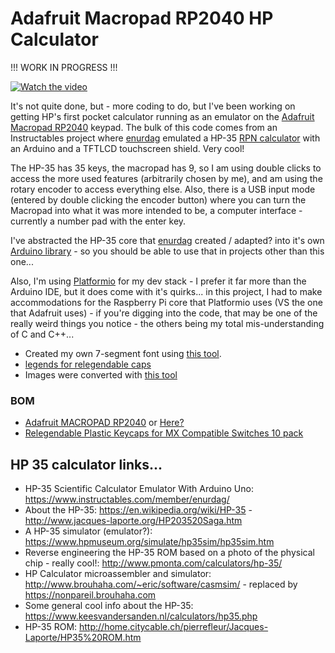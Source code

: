 # Adafruit Macropad RP2040 HP Calculator

!!! WORK IN PROGRESS !!!

[![Watch the video](https://i.imgur.com/vKb2F1B.png)](https://youtu.be/vt5fpE0bzSY)

It's not quite done, but - more coding to do, but I've been working on getting HP's first pocket calculator running as an emulator on the [Adafruit Macropad RP2040](https://www.adafruit.com/product/5100) keypad. The bulk of this code comes from an Instructables project where [enurdag](https://www.instructables.com/member/enurdag/) emulated a HP-35 [RPN calculator](https://en.wikipedia.org/wiki/Reverse_Polish_notation) with an Arduino and a TFTLCD touchscreen shield. Very cool!

The HP-35 has 35 keys, the macropad has 9, so I am using double clicks to access the more used features (arbitrarily chosen by me), and am using the rotary encoder to access everything else. Also, there is a USB input mode (entered by double clicking the encoder button) where you can turn the Macropad into what it was more intended to be, a computer interface - currently a number pad with the enter key.

I've abstracted the HP-35 core that [enurdag](https://www.instructables.com/member/enurdag/) created / adapted? into it's own [Arduino library](https://github.com/funkfinger/HP-35-Arduino-Calc) - so you should be able to use that in projects other than this one...

Also, I'm using [Platformio](https://platformio.org) for my dev stack - I prefer it far more than the Arduino IDE, but it does come with it's quirks... in this project, I had to make accommodations for the Raspberry Pi core that Platformio uses (VS the one that Adafruit uses) - if you're digging into the code, that may be one of the really weird things you notice - the others being my total mis-understanding of C and C++...

- Created my own 7-segment font using [this tool](https://tchapi.github.io/Adafruit-GFX-Font-Customiser/).
- [legends for relegendable caps](https://docs.google.com/document/d/1mupzLa-DK0bMKQjIS_BeLYIE813HpPON7XwUicwWx2c/edit?usp=sharing)
- Images were converted with [this tool](https://javl.github.io/image2cpp/)

### BOM

- [Adafruit MACROPAD RP2040](https://www.adafruit.com/product/5100) or [Here?](https://www.digikey.com/en/products?s=N4IgjCBcoLQBxVAYygMwIYBsDOBTANCAPZQDa4ArAEwIC6AvvYVWSBWAAwcgNA)
- [Relegendable Plastic Keycaps for MX Compatible Switches 10 pack](https://www.adafruit.com/product/5039)

## HP 35 calculator links...

- HP-35 Scientific Calculator Emulator With Arduino Uno: https://www.instructables.com/member/enurdag/
- About the HP-35: https://en.wikipedia.org/wiki/HP-35 - http://www.jacques-laporte.org/HP203520Saga.htm
- A HP-35 simulator (emulator?): https://www.hpmuseum.org/simulate/hp35sim/hp35sim.htm
- Reverse engineering the HP-35 ROM based on a photo of the physical chip - really cool!: http://www.pmonta.com/calculators/hp-35/
- HP Calculator microassembler and simulator: http://www.brouhaha.com/~eric/software/casmsim/ - replaced by https://nonpareil.brouhaha.com
- Some general cool info about the HP-35: https://www.keesvandersanden.nl/calculators/hp35.php
- HP-35 ROM: http://home.citycable.ch/pierrefleur/Jacques-Laporte/HP35%20ROM.htm

